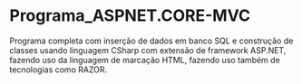 # Programa_ASPNET.CORE-MVC
Programa completa com inserção de dados em banco SQL e construção de classes usando linguagem CSharp com extensão de framework ASP.NET, fazendo uso da linguagem de marcação HTML, fazendo uso também de tecnologias como RAZOR. 
